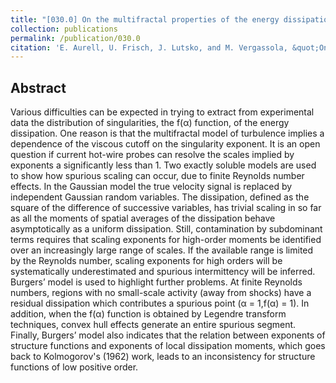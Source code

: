 ```yaml
---
title: "[030.0] On the multifractal properties of the energy dissipation derived from turbulence data"
collection: publications
permalink: /publication/030.0
citation: 'E. Aurell, U. Frisch, J. Lutsko, and M. Vergassola, &quot;On the multifractal properties of the energy dissipation derived from turbulence data&quot;, <i> J. Fluid Mech</i>, <strong>238</strong>, 467 (1992)'
---
```

Abstract
---
Various difficulties can be expected in trying to extract from experimental data the distribution of singularities, the f(α) function, of the energy dissipation. One reason is that the multifractal model of turbulence implies a dependence of the viscous cutoff on the singularity exponent. It is an open question if current hot-wire probes can resolve the scales implied by exponents a significantly less than 1.
Two exactly soluble models are used to show how spurious scaling can occur, due to finite Reynolds number effects. In the Gaussian model the true velocity signal is replaced by independent Gaussian random variables. The dissipation, defined as the square of the difference of successive variables, has trivial scaling in so far as all the moments of spatial averages of the dissipation behave asymptotically as a uniform dissipation. Still, contamination by subdominant terms requires that scaling exponents for high-order moments be identified over an increasingly large range of scales. If the available range is limited by the Reynolds number, scaling exponents for high orders will be systematically underestimated and spurious intermittency will be inferred. Burgers’ model is used to highlight further problems. At finite Reynolds numbers, regions with no small-scale activity (away from shocks) have a residual dissipation which contributes a spurious point (α = 1,f(α) = 1). In addition, when the f(α) function is obtained by Legendre transform techniques, convex hull effects generate an entire spurious segment.
 Finally, Burgers’ model also indicates that the relation between exponents of structure functions and exponents of local dissipation moments, which goes back to Kolmogorov&apos;s (1962) work, leads to an inconsistency for structure functions of low positive order.
